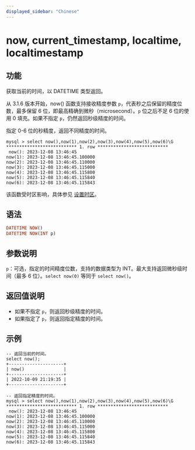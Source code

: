 ```yaml
---
displayed_sidebar: "Chinese"
---
```


# now, current_timestamp, localtime, localtimestamp

## 功能

获取当前的时间，以 DATETIME 类型返回。

从 3.1.6 版本开始，now() 函数支持接收精度参数 `p`，代表秒之后保留的精度位数，最多保留 6 位，即最高精确到微秒（microsecond）。`p` 位之后不足 6 位的使用 0 填充。如果不指定 `p`，仍然返回秒级精度的时间。

指定 0-6 位的秒精度，返回不同精度的时间。

```plaintext
mysql > select now(),now(1),now(2),now(3),now(4),now(5),now(6)\G
*************************** 1. row ***************************
 now(): 2023-12-08 13:46:45
now(1): 2023-12-08 13:46:45.100000
now(2): 2023-12-08 13:46:45.110000
now(3): 2023-12-08 13:46:45.115000
now(4): 2023-12-08 13:46:45.115800
now(5): 2023-12-08 13:46:45.115840
now(6): 2023-12-08 13:46:45.115843
```

该函数受时区影响，具体参见 [设置时区](../../../administration/management/timezone)。

## 语法

```Haskell
DATETIME NOW()
DATETIME NOW(INT p)
```

## 参数说明

`p`：可选，指定的时间精度位数，支持的数据类型为 INT。最大支持返回微秒级时间（最多 6 位）。`select now(0)` 等同于 `select now()`。

## 返回值说明

- 如果不指定 `p`，则返回秒级精度的时间。
- 如果指定了 `p`，则返回指定精度的时间。

## 示例

```Plain Text
-- 返回当前的时间。
select now();
+---------------------+
| now()               |
+---------------------+
| 2022-10-09 21:19:35 |
+---------------------+

-- 返回指定精度的时间。
mysql > select now(),now(1),now(2),now(3),now(4),now(5),now(6)\G
*************************** 1. row ***************************
 now(): 2023-12-08 13:46:45
now(1): 2023-12-08 13:46:45.100000
now(2): 2023-12-08 13:46:45.110000
now(3): 2023-12-08 13:46:45.115000
now(4): 2023-12-08 13:46:45.115800
now(5): 2023-12-08 13:46:45.115840
now(6): 2023-12-08 13:46:45.115843
```
